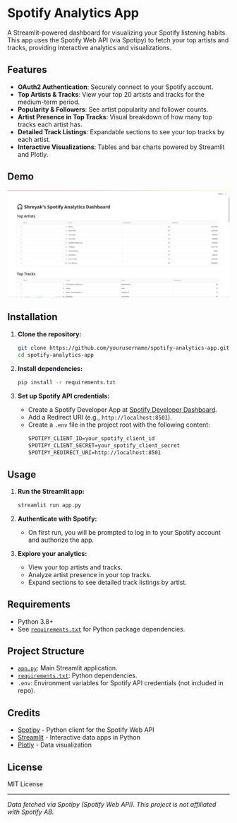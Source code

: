 # Spotify Analytics App

A Streamlit-powered dashboard for visualizing your Spotify listening habits. This app uses the Spotify Web API (via Spotipy) to fetch your top artists and tracks, providing interactive analytics and visualizations.

## Features

- **OAuth2 Authentication**: Securely connect to your Spotify account.
- **Top Artists & Tracks**: View your top 20 artists and tracks for the medium-term period.
- **Popularity & Followers**: See artist popularity and follower counts.
- **Artist Presence in Top Tracks**: Visual breakdown of how many top tracks each artist has.
- **Detailed Track Listings**: Expandable sections to see your top tracks by each artist.
- **Interactive Visualizations**: Tables and bar charts powered by Streamlit and Plotly.

## Demo

![Screenshot](Screenshot.png) <!-- Add a screenshot if available -->

## Installation

1. **Clone the repository:**
   ```bash
   git clone https://github.com/yourusername/spotify-analytics-app.git
   cd spotify-analytics-app
   ```

2. **Install dependencies:**
   ```bash
   pip install -r requirements.txt
   ```

3. **Set up Spotify API credentials:**
   - Create a Spotify Developer App at [Spotify Developer Dashboard](https://developer.spotify.com/dashboard/applications).
   - Add a Redirect URI (e.g., `http://localhost:8501`).
   - Create a `.env` file in the project root with the following content:
     ```
     SPOTIPY_CLIENT_ID=your_spotify_client_id
     SPOTIPY_CLIENT_SECRET=your_spotify_client_secret
     SPOTIPY_REDIRECT_URI=http://localhost:8501
     ```

## Usage

1. **Run the Streamlit app:**
   ```bash
   streamlit run app.py
   ```

2. **Authenticate with Spotify:**
   - On first run, you will be prompted to log in to your Spotify account and authorize the app.

3. **Explore your analytics:**
   - View your top artists and tracks.
   - Analyze artist presence in your top tracks.
   - Expand sections to see detailed track listings by artist.

## Requirements

- Python 3.8+
- See [`requirements.txt`](requirements.txt) for Python package dependencies.

## Project Structure

- [`app.py`](app.py): Main Streamlit application.
- [`requirements.txt`](requirements.txt): Python dependencies.
- `.env`: Environment variables for Spotify API credentials (not included in repo).

## Credits

- [Spotipy](https://spotipy.readthedocs.io/) - Python client for the Spotify Web API
- [Streamlit](https://streamlit.io/) - Interactive data apps in Python
- [Plotly](https://plotly.com/python/) - Data visualization

## License

MIT License

---

_Data fetched via Spotipy (Spotify Web API). This project is not affiliated with Spotify AB._